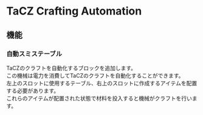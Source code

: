 # TaCZ Crafting Automation
## 機能
### 自動スミステーブル
TaCZのクラフトを自動化するブロックを追加します。<br>
この機械は電力を消費してTaCZのクラフトを自動化することができます。<br>
左上のスロットに使用するテーブル、右上のスロットに作成するアイテムを配置する必要があります。<br>
これらのアイテムが配置された状態で材料を投入すると機械がクラフトを行います。